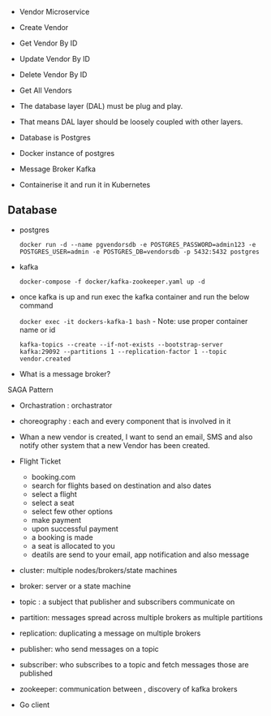 - Vendor Microservice

- Create Vendor
- Get Vendor By ID
- Update Vendor By ID
- Delete Vendor By ID
- Get All Vendors

- The database layer (DAL) must be plug and play.
- That means DAL layer should be loosely coupled with other layers.

- Database is Postgres
- Docker instance of postgres
- Message Broker Kafka

- Containerise it and run it in Kubernetes

## Database

- postgres

    ```docker run -d --name pgvendorsdb -e POSTGRES_PASSWORD=admin123 -e POSTGRES_USER=admin -e POSTGRES_DB=vendorsdb -p 5432:5432 postgres```

- kafka

    ```docker-compose -f docker/kafka-zookeeper.yaml up -d```
    
- once kafka is up and run exec the kafka container and run the below command

    ```docker exec -it dockers-kafka-1 bash```  - Note: use proper container name or id

    ```kafka-topics --create --if-not-exists --bootstrap-server kafka:29092 --partitions 1 --replication-factor 1 --topic vendor.created```

- What is a message broker?

SAGA Pattern
- Orchastration : orchastrator
- choreography  : each and every component that is involved in it

 - Whan a new vendor is created, I want to send an email, SMS and also notify
  other system that a new Vendor has been created.

  - Flight Ticket
    - booking.com
    - search for flights based on destination and also dates
    - select a flight
    - select a seat
    - select few other options
    - make payment
    - upon successful payment
    - a booking is made
    - a seat is allocated to you
    - deatils are send to your email, app notification and also message

- cluster: multiple nodes/brokers/state machines
- broker: server or a state machine
- topic : a subject that publisher and subscribers communicate on
- partition: messages spread across multiple brokers as multiple partitions
- replication: duplicating a message on multiple brokers
- publisher: who send messages on a topic
- subscriber: who subscribes to a topic and fetch messages those are published
- zookeeper: communication between , discovery of kafka brokers

- Go client

